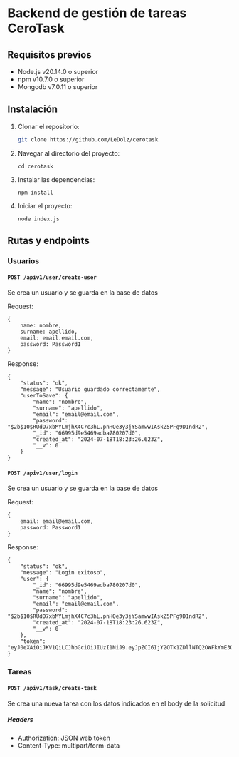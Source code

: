 # Backend de gestión de tareas CeroTask

## Requisitos previos

-   Node.js v20.14.0 o superior
-   npm v10.7.0 o superior
-   Mongodb v7.0.11 o superior

## Instalación

1. Clonar el repositorio:

    ```bash
    git clone https://github.com/LeDolz/cerotask
    ```

2. Navegar al directorio del proyecto:

    ```
    cd cerotask
    ```

3. Instalar las dependencias:

    ```
    npm install
    ```

4. Iniciar el proyecto:

    ```
    node index.js
    ```

## Rutas y endpoints

### Usuarios

#### `POST /apiv1/user/create-user`

Se crea un usuario y se guarda en la base de datos

Request:

```
{
    name: nombre,
    surname: apellido,
    email: email.email.com,
    password: Password1
}
```

Response:

```
{
    "status": "ok",
    "message": "Usuario guardado correctamente",
    "userToSave": {
        "name": "nombre",
        "surname": "apellido",
        "email": "email@email.com",
        "password": "$2b$10$RUdO7xbMYLmjhX4C7c3hL.pnHOe3y3jYSamwwIAskZ5PFg9D1ndR2",
        "_id": "66995d9e5469adba780207d0",
        "created_at": "2024-07-18T18:23:26.623Z",
        "__v": 0
    }
}
```

#### `POST /apiv1/user/login`

Se crea un usuario y se guarda en la base de datos

Request:

```
{
    email: email@email.com,
    password: Password1
}
```

Response:

```
{
    "status": "ok",
    "message": "Login exitoso",
    "user": {
        "_id": "66995d9e5469adba780207d0",
        "name": "nombre",
        "surname": "apellido",
        "email": "email@email.com",
        "password": "$2b$10$RUdO7xbMYLmjhX4C7c3hL.pnHOe3y3jYSamwwIAskZ5PFg9D1ndR2",
        "created_at": "2024-07-18T18:23:26.623Z",
        "__v": 0
    },
    "token": "eyJ0eXAiOiJKV1QiLCJhbGciOiJIUzI1NiJ9.eyJpZCI6IjY2OTk1ZDllNTQ2OWFkYmE3ODAyMDdkMCIsIm5hbWUiOiJub21icmUiLCJzdXJuYW1lIjoiYXBlbGxpZG8iLCJlbWFpbCI6ImVtYWlsQGVtYWlsLmNvbSIsImlhdCI6MTcyMTMyODEyMSwiZXhwIjoxNzIzOTIwMTIxfQ.peL2xCrRuBkLcG_CC9nwpFji8u9_XLofuTfvBqZ0q7I"
}
```

### Tareas

#### `POST /apiv1/task/create-task`

Se crea una nueva tarea con los datos indicados en el body de la solicitud

##### Headers

-   Authorization: JSON web token
-   Content-Type: multipart/form-data
